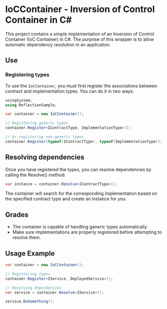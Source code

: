 # IoCContainer - Inversion of Control Container in C#

This project contains a simple implementation of an Inversion of Control Container (IoC Container) in C#. The purpose of this wrapper is to allow automatic dependency resolution in an application.

## Use

### Registering types

To use the `IoCContainer`, you must first register the associations between contract and implementation types. You can do it in two ways:

```csharp
usingSystem;
using ReflectionSample;

var container = new IoCContainer();

// Registering generic types
container.Register<IContractType, ImplementationType>();

// Or registering non-generic types
container.Register(typeof(IContractType), typeof(ImplementationType));
```
## Resolving dependencies
Once you have registered the types, you can resolve dependencies by calling the Resolve<TContract>() method:

```csharp
var instance = container.Resolve<IContractType>();
```

The container will search for the corresponding implementation based on the specified contract type and create an instance for you.

## Grades
* The container is capable of handling generic types automatically.
* Make sure implementations are properly registered before attempting to resolve them.

## Usage Example

``` csharp
var container = new IoCContainer();

// Registering types
container.Register<IService, DeployedService>();

// Resolving dependencies
var service = container.Resolve<IService>();

service.DoSomething();
```
